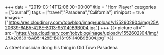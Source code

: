 +++
date = "2019-03-14T12:06:00+00:00"
title = "Horn Player"
categories = ["Journal"]
tags = ["travel","Pasadena","California"]
minipost = true
images = ["https://res.cloudinary.com/tobyblog/image/upload/v1552602904/img/25A20639-6AB5-428E-B013-951140B9B004.jpg"]
+++
{{< picture alt="" src="https://res.cloudinary.com/tobyblog/image/upload/v1552602904/img/25A20639-6AB5-428E-B013-951140B9B004.jpg" >}}

A street musician doing his thing in Old Town Pasadena.

